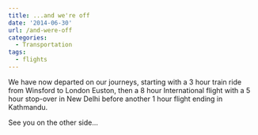 ```yaml
---
title: ...and we're off
date: '2014-06-30'
url: /and-were-off
categories:
  - Transportation
tags:
  - flights
---
```


We have now departed on our journeys, starting with a 3 hour train ride from Winsford to London Euston, then a 8 hour International flight with a 5 hour stop-over in New Delhi before another 1 hour flight ending in Kathmandu.

See you on the other side...
